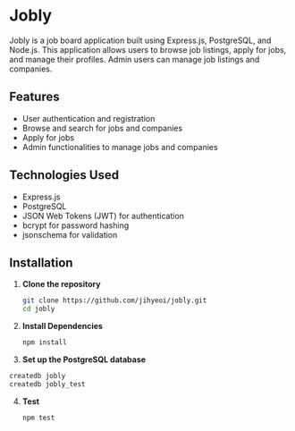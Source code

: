 # Jobly
Jobly is a job board application built using Express.js, PostgreSQL, and Node.js. This application allows users to browse job listings, apply for jobs, and manage their profiles. Admin users can manage job listings and companies.

## Features
- User authentication and registration
- Browse and search for jobs and companies
- Apply for jobs
- Admin functionalities to manage jobs and companies

## Technologies Used
- Express.js
- PostgreSQL
- JSON Web Tokens (JWT) for authentication
- bcrypt for password hashing
- jsonschema for validation

## Installation
1. **Clone the repository**
   ```bash
   git clone https://github.com/jihyeoi/jobly.git
   cd jobly
   ```
2. **Install Dependencies**
   ```bash
   npm install
   ```
3. **Set up the PostgreSQL database**
  ```bash
  createdb jobly
  createdb jobly_test
  ```
4. **Test**
   ```bash
   npm test
   ```
